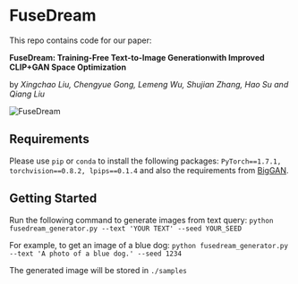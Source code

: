 # FuseDream

This repo contains code for our paper:

**FuseDream: Training-Free Text-to-Image Generationwith Improved CLIP+GAN Space Optimization**

by *Xingchao Liu, Chengyue Gong, Lemeng Wu, Shujian Zhang, Hao Su and Qiang Liu*

![FuseDream](./imgs/header_image.png?raw=true "FuseDream")

## Requirements
Please use `pip` or `conda` to install the following packages:
`PyTorch==1.7.1, torchvision==0.8.2, lpips==0.1.4` and also the requirements from [BigGAN](https://github.com/ajbrock/BigGAN-PyTorch).

## Getting Started
Run the following command to generate images from text query:
`python fusedream_generator.py --text 'YOUR TEXT' --seed YOUR_SEED`

For example, to get an image of a blue dog:
`python fusedream_generator.py --text 'A photo of a blue dog.' --seed 1234`

The generated image will be stored in `./samples`
